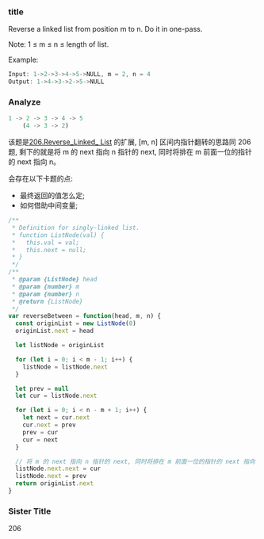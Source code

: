 <!--
abbrlink: oh5w2dww
-->

### title

Reverse a linked list from position m to n. Do it in one-pass.

Note: 1 ≤ m ≤ n ≤ length of list.

Example:

```js
Input: 1->2->3->4->5->NULL, m = 2, n = 4
Output: 1->4->3->2->5->NULL
```

### Analyze

```js
1 -> 2 -> 3 -> 4 -> 5
    (4 -> 3 -> 2)
```

该题是[206.Reverse_Linked_ List](https://github.com/MuYunyun/blog/blob/master/BasicSkill/LeetCode/206.Reverse_Linked_List/README.md) 的扩展, [m, n] 区间内指针翻转的思路同 206 题, 剩下的就是将 m 的 next 指向 n 指针的 next, 同时将排在 m 前面一位的指针的 next 指向 n。

会存在以下卡题的点:

* 最终返回的值怎么定;
* 如何借助中间变量;

```js
/**
 * Definition for singly-linked list.
 * function ListNode(val) {
 *   this.val = val;
 *   this.next = null;
 * }
 */
/**
 * @param {ListNode} head
 * @param {number} m
 * @param {number} n
 * @return {ListNode}
 */
var reverseBetween = function(head, m, n) {
  const originList = new ListNode(0)
  originList.next = head

  let listNode = originList

  for (let i = 0; i < m - 1; i++) {
    listNode = listNode.next
  }

  let prev = null
  let cur = listNode.next

  for (let i = 0; i < n - m + 1; i++) {
    let next = cur.next
    cur.next = prev
    prev = cur
    cur = next
  }

  // 将 m 的 next 指向 n 指针的 next, 同时将排在 m 前面一位的指针的 next 指向 n
  listNode.next.next = cur
  listNode.next = prev
  return originList.next
}
```

### Sister Title

206
